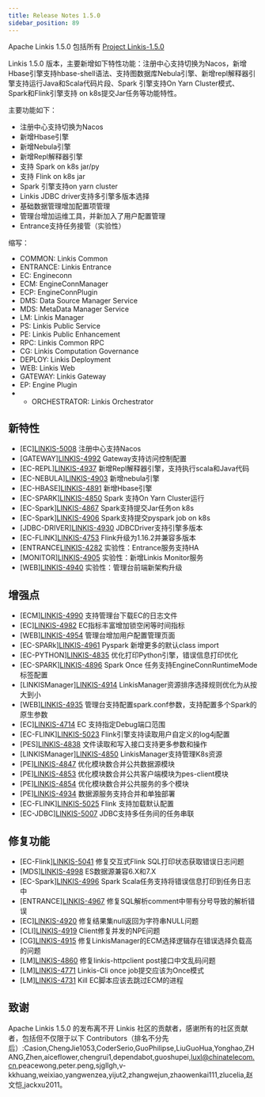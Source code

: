 ```yaml
---
title: Release Notes 1.5.0
sidebar_position: 89
---
```


Apache Linkis 1.5.0 包括所有 [Project Linkis-1.5.0](https://github.com/apache/linkis/projects/27)

Linkis 1.5.0 版本，主要新增如下特性功能：注册中心支持切换为Nacos，新增Hbase引擎支持hbase-shell语法、支持图数据库Nebula引擎、新增repl解释器引擎支持运行Java和Scala代码片段、Spark 引擎支持On Yarn Cluster模式、Spark和Flink引擎支持 on k8s提交Jar任务等功能特性。

主要功能如下：

- 注册中心支持切换为Nacos
- 新增Hbase引擎
- 新增Nebula引擎
- 新增Repl解释器引擎
- 支持 Spark on k8s  jar/py
- 支持 Flink on k8s  jar
- Spark 引擎支持on yarn cluster
- Linkis JDBC driver支持多引擎多版本选择
- 基础数据管理增加配置项管理
- 管理台增加运维工具，并新加入了用户配置管理
- Entrance支持任务接管（实验性）


缩写：
- COMMON: Linkis Common
- ENTRANCE: Linkis Entrance
- EC: Engineconn
- ECM: EngineConnManager
- ECP: EngineConnPlugin
- DMS: Data Source Manager Service
- MDS: MetaData Manager Service
- LM: Linkis Manager
- PS: Linkis Public Service
- PE: Linkis Public Enhancement
- RPC: Linkis Common RPC
- CG: Linkis Computation Governance
- DEPLOY: Linkis Deployment
- WEB: Linkis Web
- GATEWAY: Linkis Gateway
- EP: Engine Plugin
- - ORCHESTRATOR: Linkis Orchestrator


## 新特性
- \[EC][LINKIS-5008](https://github.com/apache/linkis/pull/5008) 注册中心支持Nacos
- \[GATEWAY][LINKIS-4992](https://github.com/apache/linkis/pull/4992)  Gateway支持访问控制配置
- \[EC-REPL][LINKIS-4937](https://github.com/apache/linkis/pull/4937)  新增Repl解释器引擎，支持执行scala和Java代码
- \[EC-NEBULA][LINKIS-4903](https://github.com/apache/linkis/pull/4903) 新增nebula引擎
- \[EC-HBASE][LINKIS-4891](https://github.com/apache/linkis/pull/4891) 新增Hbase引擎
- \[EC-SPARK][LINKIS-4850](https://github.com/apache/linkis/pull/4850) Spark 支持On Yarn Cluster运行
- \[EC-Spark][LINKIS-4867](https://github.com/apache/linkis/pull/4867) Spark支持提交Jar任务on k8s
- \[EC-Spark][LINKIS-4906](https://github.com/apache/linkis/pull/4906) Spark支持提交pyspark job on k8s
- \[JDBC-DRIVER][LINKIS-4930](https://github.com/apache/linkis/pull/4930) JDBCDriver支持引擎多版本
- \[EC-FLINK][LINKIS-4753](https://github.com/apache/linkis/pull/4753) Flink升级为1.16.2并兼容多版本
- \[ENTRANCE[LINKIS-4282](https://github.com/apache/linkis/pull/4282) 实验性：Entrance服务支持HA
- \[MONITOR][LINKIS-4905](https://github.com/apache/linkis/pull/4905) 实验性：新增Linkis Monitor服务
- \[WEB][LINKIS-4940](https://github.com/apache/linkis/pull/4940) 实验性：管理台前端新架构升级


## 增强点
- \[ECM][LINKIS-4990](https://github.com/apache/linkis/pull/4990) 支持管理台下载EC的日志文件
- \[EC][LINKIS-4982](https://github.com/apache/linkis/pull/4982) EC指标丰富增加锁空闲等时间指标
- \[WEB][LINKIS-4954](https://github.com/apache/linkis/pull/4954) 管理台增加用户配置管理页面
- \[EC-SPARk][LINKIS-4961](https://github.com/apache/linkis/pull/4961) Pyspark 新增更多的默认class import
- \[EC-PYTHON][LINKIS-4835](https://github.com/apache/linkis/pull/4835) 优化打印Python引擎，错误信息打印优化
- \[EC-SPARK][LINKIS-4896](https://github.com/apache/linkis/pull/4896) Spark Once 任务支持EngineConnRuntimeMode标签配置
- \[LINKISManager][LINKIS-4914](https://github.com/apache/linkis/pull/4914) LinkisManager资源排序选择规则优化为从按大到小
- \[WEB][LINKIS-4935](https://github.com/apache/linkis/pull/4935) 管理台支持配置spark.conf参数，支持配置多个Spark的原生参数
- \[EC][LINKIS-4714](https://github.com/apache/linkis/pull/4714) EC 支持指定Debug端口范围
- \[EC-FLINK][LINKIS-5023](https://github.com/apache/linkis/pull/5023) Flink引擎支持读取用户自定义的log4j配置
- \[PES][LINKIS-4838](https://github.com/apache/linkis/pull/4838) 文件读取和写入接口支持更多参数和操作
- \[LINKISManager][LINKIS-4850](https://github.com/apache/linkis/pull/4852) LinkisManager支持管理K8s资源
- \[PE][LINKIS-4847](https://github.com/apache/linkis/pull/4847) 优化模块数合并公共数据源模块
- \[PE][LINKIS-4853](https://github.com/apache/linkis/pull/4853) 优化模块数合并公共客户端模块为pes-client模块
- \[PE][LINKIS-4854](https://github.com/apache/linkis/pull/4854) 优化模块数合并公共服务的多个模块
- \[PE][LINKIS-4934](https://github.com/apache/linkis/pull/4934) 数据源服务支持合并和单独部署
- \[EC-FLINK][LINKIS-5025](https://github.com/apache/linkis/pull/5025) Flink 支持加载默认配置
- \[EC-JDBC][LINKIS-5007](https://github.com/apache/linkis/pull/5007) JDBC支持多任务间的任务串联


## 修复功能
- \[EC-Flink][LINKIS-5041](https://github.com/apache/linkis/pull/5041)  修复交互式Flink SQL打印状态获取错误日志问题
- \[MDS][LINKIS-4998](https://github.com/apache/linkis/issues/4998) ES数据源兼容6.X和7.X 
- \[EC-Spark][LINKIS-4996](https://github.com/apache/linkis/pull/4996) Spark Scala任务支持将错误信息打印到任务日志中
- \[ENTRANCE][LINKIS-4967](https://github.com/apache/linkis/pull/4967) 修复SQL解析comment中带有分号导致的解析错误
- \[EC][LINKIS-4920](https://github.com/apache/linkis/pull/4920) 修复结果集null返回为字符串NULL问题
- \[CLI][LINKIS-4919](https://github.com/apache/linkis/pull/4919) Client修复并发的NPE问题
- \[CG][LINKIS-4915](https://github.com/apache/linkis/pull/4915) 修复LinkisManager的ECM选择逻辑存在错误选择负载高的问题
- \[LM][LINKIS-4860](https://github.com/apache/linkis/pull/4860) 修复linkis-httpclient post接口中文乱码问题
- \[LM][LINKIS-4771](https://github.com/apache/linkis/pull/4771) Linkis-Cli once job提交应该为Once模式
- \[LM][LINKIS-4731](https://github.com/apache/linkis/pull/4731) Kill EC脚本应该去跳过ECM的进程

## 致谢
Apache Linkis 1.5.0 的发布离不开 Linkis 社区的贡献者，感谢所有的社区贡献者，包括但不仅限于以下 Contributors（排名不分先后）:Casion,ChengJie1053,CoderSerio,GuoPhilipse,LiuGuoHua,Yonghao,ZHANG,Zhen,aiceflower,chengrui1,dependabot,guoshupei,luxl@chinatelecom.cn,peacewong,peter.peng,sjgllgh,v-kkhuang,weixiao,yangwenzea,yijut2,zhangwejun,zhaowenkai111,zlucelia,赵文恺,jackxu2011。



